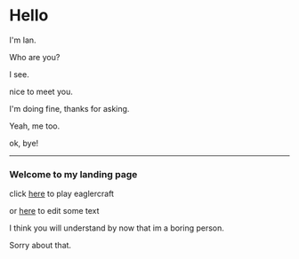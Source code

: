 # Hello

I'm Ian.

Who are you?

I see.

nice to meet you.

I'm doing fine, thanks for asking.

Yeah, me too.

ok, bye!

-----

### Welcome to my landing page

click [here](/game) to play eaglercraft

or [here](/editor) to edit some text

I think you will understand by now that im a boring person.

Sorry about that.
